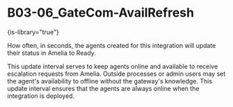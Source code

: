 # B03-06_GateCom-AvailRefresh

{is-library="true"}

<snippet id="B03-06_GateCom-AvailRefresh_snippet">



How often, in seconds, the agents created for this integration will update their status in Amelia to Ready.

This update interval serves to keep agents online and available to receive escalation requests from Amelia. Outside processes or admin users may set the agent's availability to offline without the gateway's knowledge. This update interval ensures that the agents are always online when the integration is deployed.


</snippet>